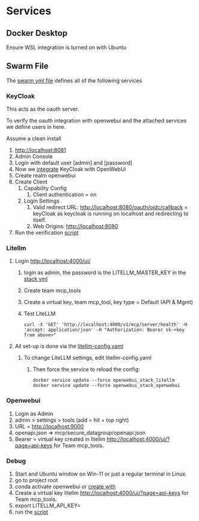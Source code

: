 # Services

## Docker Desktop

Ensure WSL integration is turned on with Ubuntu

## Swarm File

The [swarm yml file](simple-oauth-dev-stack.yml) defines all of the following services

### KeyCloak

This acts as the oauth server.

To verify the oauth integration with openwebui and the attached services we define users in here.

Assume a clean install

1. [http://localhost:8081](http://localhost:8081)
1. Admin Console
1. Login with default user [admin] and [password]
1. Now we [integrate](https://docs.openwebui.com/features/sso/keycloak/) KeyCloak with OpenWebUi
1. Create realm openwebui
1. Create Client
    1. Capability Config
        1. Client authentication = on
    1. Login Settings
        1. Valid redirect URL: <http://localhost:8080/oauth/oidc/callback> = keyCloak as keycloak is running on localhost and redirecting to itself.
        2. Web Origins: <http://localhost:8080>
1. Run the verification [script](scripts/key-cloak-verify.sh)

### Litellm

1. Login [http://localhost:4000/ui/](http://localhost:4000/ui/)
    1. login as admin, the password is the LITELLM_MASTER_KEY in the [stack yml](simple-oauth-dev-stack.yml)
    1. Create team mcp_tools
    1. Create a virtual key, team mcp_tool, key type = Default (API & Mgmt)
    1. Test LiteLLM

        ```
        curl -X 'GET' 'http://localhost:4000/v1/mcp/server/health' -H 'accept: application/json' -H "Authorization: Bearer sk-<key from above>"
        ```

1. All set-up is done via the [litellm-config.yaml](litellm-config.yaml)
    1. To change LiteLLM settings, edit litellm-config.yaml
        1. Then force the service to reload the config:

           ```
           docker service update --force openwebui_stack_litellm
           docker service update --force openwebui_stack_openwebui
           ```

### Openwebui

1. Login as Admin
1. admin > settings > tools (add = hit + top right)
1. URL = <http://localhost:9000>
1. openapi.json => mcp/secure_datagroup/openapi.json
1. Bearer = virtual key created in litellm [http://localhost:4000/ui/?page=api-keys](http://localhost:4000/ui/?page=api-keys) for Team mcp_tools.

### Debug

1. Start and Ubuntu window on Win-11 or just a regular terminal in Linux.
1. go to project root
1. conda activate openwebui or [create with](build/create_openwebui_env.sh)
1. Create a virtual key litellm [http://localhost:4000/ui/?page=api-keys](http://localhost:4000/ui/?page=api-keys) for Team mcp_tools.
1. export LITELLM_API_KEY=<litellm virtual key>
1. run the [script](scripts/test_all.sh)
